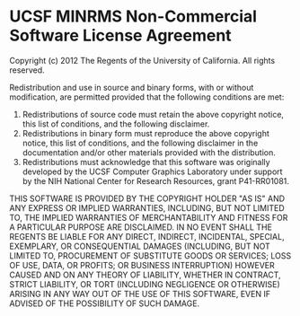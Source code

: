 # UCSF MINRMS Non-Commercial Software License Agreement

Copyright (c) 2012 The Regents of the University of California.
All rights reserved.

Redistribution and use in source and binary forms, with or without
modification, are permitted provided that the following conditions
are met:

1. Redistributions of source code must retain the above copyright
  notice, this list of conditions, and the following disclaimer.
2. Redistributions in binary form must reproduce the above
  copyright notice, this list of conditions, and the following
  disclaimer in the documentation and/or other materials provided
  with the distribution.
3. Redistributions must acknowledge that this software was
  originally developed by the UCSF Computer Graphics Laboratory
  under support by the NIH National Center for Research Resources,
  grant P41-RR01081.

THIS SOFTWARE IS PROVIDED BY THE COPYRIGHT HOLDER "AS IS" AND ANY
EXPRESS OR IMPLIED WARRANTIES, INCLUDING, BUT NOT LIMITED TO, THE
IMPLIED WARRANTIES OF MERCHANTABILITY AND FITNESS FOR A PARTICULAR
PURPOSE ARE DISCLAIMED.  IN NO EVENT SHALL THE REGENTS BE LIABLE
FOR ANY DIRECT, INDIRECT, INCIDENTAL, SPECIAL, EXEMPLARY, OR
CONSEQUENTIAL DAMAGES (INCLUDING, BUT NOT LIMITED TO, PROCUREMENT
OF SUBSTITUTE GOODS OR SERVICES; LOSS OF USE, DATA, OR PROFITS; OR
BUSINESS INTERRUPTION) HOWEVER CAUSED AND ON ANY THEORY OF LIABILITY,
WHETHER IN CONTRACT, STRICT LIABILITY, OR TORT (INCLUDING NEGLIGENCE
OR OTHERWISE) ARISING IN ANY WAY OUT OF THE USE OF THIS SOFTWARE,
EVEN IF ADVISED OF THE POSSIBILITY OF SUCH DAMAGE.
